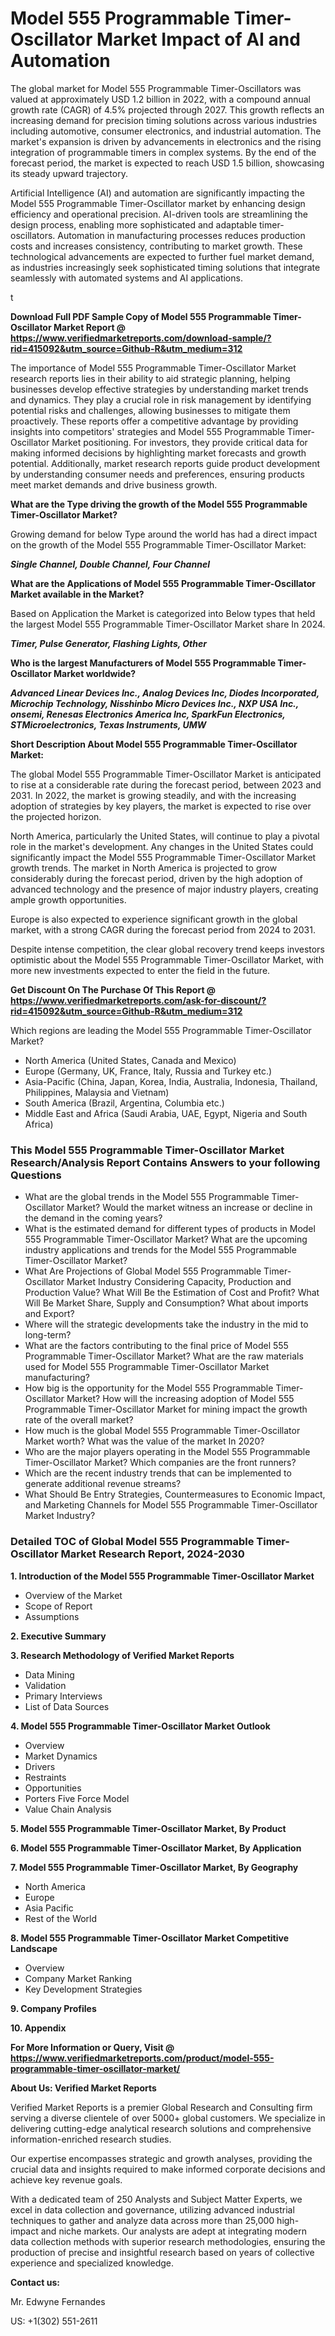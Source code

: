 <meta name="title" content="Global Model 555 Programmable Timer-Oscillator Market Impact of AI and Automation"><meta name="description" content="The global market for Model 555 Programmable Timer-Oscillators was valued at approximately USD 1.2 billion in 2022, with a compound annual growth rate (CAGR) of 4.5% p"><meta name="title" content="Model 555 Programmable Timer-Oscillator Market Size, Share, Scope, Trends, Growth, Opportunities, Analysis, Forecast"><h1>Model 555 Programmable Timer-Oscillator Market Impact of AI and Automation</h1><p>The global market for Model 555 Programmable Timer-Oscillators was valued at approximately USD 1.2 billion in 2022, with a compound annual growth rate (CAGR) of 4.5% projected through 2027. This growth reflects an increasing demand for precision timing solutions across various industries including automotive, consumer electronics, and industrial automation. The market's expansion is driven by advancements in electronics and the rising integration of programmable timers in complex systems. By the end of the forecast period, the market is expected to reach USD 1.5 billion, showcasing its steady upward trajectory.</p><p>Artificial Intelligence (AI) and automation are significantly impacting the Model 555 Programmable Timer-Oscillator market by enhancing design efficiency and operational precision. AI-driven tools are streamlining the design process, enabling more sophisticated and adaptable timer-oscillators. Automation in manufacturing processes reduces production costs and increases consistency, contributing to market growth. These technological advancements are expected to further fuel market demand, as industries increasingly seek sophisticated timing solutions that integrate seamlessly with automated systems and AI applications.</p>t</p><p id="" class=""><strong>Download Full PDF Sample Copy of Model 555 Programmable Timer-Oscillator Market Report @ <a href="https://www.verifiedmarketreports.com/download-sample/?rid=415092&utm_source=Github-R&utm_medium=312" target="_blank">https://www.verifiedmarketreports.com/download-sample/?rid=415092&utm_source=Github-R&utm_medium=312</a></strong></p><p>The importance of&nbsp;Model 555 Programmable Timer-Oscillator Market research reports lies in their ability to aid strategic planning, helping businesses develop effective strategies by understanding market trends and dynamics. They play a crucial role in risk management by identifying potential risks and challenges, allowing businesses to mitigate them proactively. These reports offer a competitive advantage by providing insights into competitors' strategies and Model 555 Programmable Timer-Oscillator Market positioning. For investors, they provide critical data for making informed decisions by highlighting market forecasts and growth potential. Additionally, market research reports guide product development by understanding consumer needs and preferences, ensuring products meet market demands and drive business growth.</p><p><strong>What are the&nbsp;Type driving the growth of the Model 555 Programmable Timer-Oscillator Market?</strong></p><p id="" class="">Growing demand for below Type around the world has had a direct impact on the growth of the Model 555 Programmable Timer-Oscillator Market:</p><em><strong>Single Channel, Double Channel, Four Channel</strong></em></p><strong>What are the&nbsp;Applications&nbsp;of Model 555 Programmable Timer-Oscillator Market available in the Market?</strong></p><p id="" class="">Based on Application the Market is categorized into Below types that held the largest Model 555 Programmable Timer-Oscillator Market share In 2024.</p><em><strong>Timer, Pulse Generator, Flashing Lights, Other</strong></em></p><strong>Who is the largest Manufacturers of Model 555 Programmable Timer-Oscillator Market worldwide?</strong></p><p><em><strong>Advanced Linear Devices Inc., Analog Devices Inc, Diodes Incorporated, Microchip Technology, Nisshinbo Micro Devices Inc., NXP USA Inc., onsemi, Renesas Electronics America Inc, SparkFun Electronics, STMicroelectronics, Texas Instruments, UMW</strong></em></p><p id="" class=""><strong>Short Description About Model 555 Programmable Timer-Oscillator Market:</strong></p><p>The global Model 555 Programmable Timer-Oscillator Market is anticipated to rise at a considerable rate during the forecast period, between 2023 and 2031. In 2022, the market is growing steadily, and with the increasing adoption of strategies by key players, the market is expected to rise over the projected horizon.</p><p>North America, particularly the United States, will continue to play a pivotal role in the market's development. Any changes in the United States could significantly impact the Model 555 Programmable Timer-Oscillator Market growth trends. The market in North America is projected to grow considerably during the forecast period, driven by the high adoption of advanced technology and the presence of major industry players, creating ample growth opportunities.</p><p>Europe is also expected to experience significant growth in the global market, with a strong CAGR during the forecast period from 2024 to 2031.</p><p>Despite intense competition, the clear global recovery trend keeps investors optimistic about the Model 555 Programmable Timer-Oscillator Market, with more new investments expected to enter the field in the future.</p><p id="" class=""><strong>Get Discount On The Purchase Of This Report @ <a href="https://www.verifiedmarketreports.com/ask-for-discount/?rid=415092&utm_source=Github-R&utm_medium=312" target="_blank">https://www.verifiedmarketreports.com/ask-for-discount/?rid=415092&utm_source=Github-R&utm_medium=312</a></strong></p>Which regions are leading the Model 555 Programmable Timer-Oscillator Market?</p><ul><li>North America (United States, Canada and Mexico)</li><li>Europe (Germany, UK, France, Italy, Russia and Turkey etc.)</li><li>Asia-Pacific (China, Japan, Korea, India, Australia, Indonesia, Thailand, Philippines, Malaysia and Vietnam)</li><li>South America (Brazil, Argentina, Columbia etc.)</li><li>Middle East and Africa (Saudi Arabia, UAE, Egypt, Nigeria and South Africa)</li></ul><h3 id="" class="">This Model 555 Programmable Timer-Oscillator Market Research/Analysis Report Contains Answers to your following Questions</h3><ul><li>What are the global trends in the Model 555 Programmable Timer-Oscillator Market? Would the market witness an increase or decline in the demand in the coming years?</li><li>What is the estimated demand for different types of products in Model 555 Programmable Timer-Oscillator Market? What are the upcoming industry applications and trends for the Model 555 Programmable Timer-Oscillator Market?</li><li>What Are Projections of Global Model 555 Programmable Timer-Oscillator Market Industry Considering Capacity, Production and Production Value? What Will Be the Estimation of Cost and Profit? What Will Be Market Share, Supply and Consumption? What about imports and Export?</li><li>Where will the strategic developments take the industry in the mid to long-term?</li><li>What are the factors contributing to the final price of Model 555 Programmable Timer-Oscillator Market? What are the raw materials used for Model 555 Programmable Timer-Oscillator Market manufacturing?</li><li>How big is the opportunity for the Model 555 Programmable Timer-Oscillator Market? How will the increasing adoption of Model 555 Programmable Timer-Oscillator Market for mining impact the growth rate of the overall market?</li><li>How much is the global Model 555 Programmable Timer-Oscillator Market worth? What was the value of the market In 2020?</li><li>Who are the major players operating in the Model 555 Programmable Timer-Oscillator Market? Which companies are the front runners?</li><li>Which are the recent industry trends that can be implemented to generate additional revenue streams?</li><li>What Should Be Entry Strategies, Countermeasures to Economic Impact, and Marketing Channels for Model 555 Programmable Timer-Oscillator Market Industry?</li></ul><h3 id="" class="">Detailed TOC of Global Model 555 Programmable Timer-Oscillator Market Research Report, 2024-2030</h3><p id="" class=""><strong>1. Introduction of the Model 555 Programmable Timer-Oscillator Market</strong></p><ul><li>Overview of the Market</li><li>Scope of Report</li><li>Assumptions</li></ul><p id="" class=""><strong>2. Executive Summary</strong></p><p id="" class=""><strong>3. Research Methodology of Verified Market Reports</strong></p><ul><li>Data Mining</li><li>Validation</li><li>Primary Interviews</li><li>List of Data Sources</li></ul><p id="" class=""><strong>4. Model 555 Programmable Timer-Oscillator Market Outlook</strong></p><ul><li>Overview</li><li>Market Dynamics</li><li>Drivers</li><li>Restraints</li><li>Opportunities</li><li>Porters Five Force Model</li><li>Value Chain Analysis</li></ul><p id="" class=""><strong>5. Model 555 Programmable Timer-Oscillator Market, By Product</strong></p><p id="" class=""><strong>6. Model 555 Programmable Timer-Oscillator Market, By Application</strong></p><p id="" class=""><strong>7. Model 555 Programmable Timer-Oscillator Market, By Geography</strong></p><ul><li>North America</li><li>Europe</li><li>Asia Pacific</li><li>Rest of the World</li></ul><p id="" class=""><strong>8. Model 555 Programmable Timer-Oscillator Market Competitive Landscape</strong></p><ul><li>Overview</li><li>Company Market Ranking</li><li>Key Development Strategies</li></ul><p id="" class=""><strong>9. Company Profiles</strong></p><p id="" class=""><strong>10. Appendix</strong></p><p id="" class=""><strong>For More Information or Query, Visit @ <a href="https://www.verifiedmarketreports.com/product/model-555-programmable-timer-oscillator-market/" target="_blank">https://www.verifiedmarketreports.com/product/model-555-programmable-timer-oscillator-market/</a></strong></p><p id="" class=""><strong>About Us: Verified Market Reports</strong></p><p id="" class="">Verified Market Reports is a premier Global Research and Consulting firm serving a diverse clientele of over 5000+ global customers. We specialize in delivering cutting-edge analytical research solutions and comprehensive information-enriched research studies.</p><p id="" class="">Our expertise encompasses strategic and growth analyses, providing the crucial data and insights required to make informed corporate decisions and achieve key revenue goals.</p><p id="" class="">With a dedicated team of 250 Analysts and Subject Matter Experts, we excel in data collection and governance, utilizing advanced industrial techniques to gather and analyze data across more than 25,000 high-impact and niche markets. Our analysts are adept at integrating modern data collection methods with superior research methodologies, ensuring the production of precise and insightful research based on years of collective experience and specialized knowledge.</p><p id="" class=""><strong>Contact us:</strong></p><p id="" class="">Mr. Edwyne Fernandes</p><p id="" class="">US: +1(302) 551-2611</p>